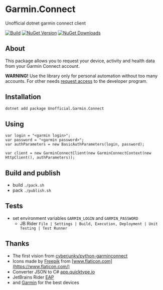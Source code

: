 # Garmin.Connect

Unofficial dotnet garmin connect client

[![Build](https://github.com/pachman/dotnet.garmin.connect/actions/workflows/build.yml/badge.svg)](https://github.com/pachman/dotnet.garmin.connect/actions/workflows/build.yml)
[![NuGet Version](http://img.shields.io/nuget/v/Unofficial.Garmin.Connect.svg)](https://www.nuget.org/packages/Unofficial.Garmin.Connect/)
[![NuGet Downloads](http://img.shields.io/nuget/dt/Unofficial.Garmin.Connect.svg)](https://www.nuget.org/packages/Unofficial.Garmin.Connect/)

## About

This package allows you to request your device, activity and health data from your Garmin Connect account.

**WARNING!** Use the library only for personal automation without too many accounts. For other needs [request access](https://developer.garmin.com/gc-developer-program/overview/) to the developer program.

## Installation

```bash
dotnet add package Unofficial.Garmin.Connect
```

## Using

```dotnet
var login = "<garmin login>";
var password = "<garmin password>";
var authParameters = new BasicAuthParameters(login, password);

var client = new GarminConnectClient(new GarminConnectContext(new HttpClient(), authParameters));
```

## Build and publish

- build `./pack.sh`
- pack `./publish.sh`

## Tests

- set environment variables `GARMIN_LOGIN` and `GARMIN_PASSWORD`
  - JB Rider `File | Settings | Build, Execution, Deployment | Unit Testing | Test Runner`

## Thanks

- The first vision from [cyberjunky/python-garminconnect](https://github.com/cyberjunky/python-garminconnect)
- Icons made by [Freepik](https://www.freepik.com) from [www.flaticon.com](https://www.flaticon.com/)
- Converter JSON to C# [app.quicktype.io](https://app.quicktype.io/)
- JetBrains Rider [EAP](https://www.jetbrains.com/rider/nextversion/)
- and [Garmin](https://connect.garmin.com) for the best devices
